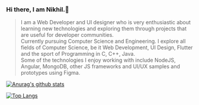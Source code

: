 ### Hi there, I am Nikhil.👋


<!--
**imnik-45/imnik-45** is a ✨ _special_ ✨ repository because its `README.md` (this file) appears on your GitHub profile.

Here are some ideas to get you started:

- 🔭 I’m currently working on Angular
- 🌱 I’m currently learning UI Design.
- 👯 I’m looking to collaborate on ...
- 🤔 I’m looking for help with ...
- 💬 Ask me about ...
- 📫 How to reach me: ...
- 😄 Pronouns: ...
- ⚡ Fun fact: ...
-->

> I am a Web Developer and UI designer who is very enthusiastic about learning new technologies and exploring them through projects that are useful for  developer communities. <br />
> Currently pursuing Computer Science and Engineering. I explore all fields of Computer Science, be it Web Development, UI Design, Flutter and the sport of Programming in C, C++, Java.<br /> 
> Some of the technologies I enjoy working with include NodeJS, Angular, MongoDB, other JS frameworks and UI/UX samples and prototypes using Figma. <br />

[![Anurag's github stats](https://github-readme-stats.vercel.app/api?username=imnik-45&count_private=true&show_icons=true&theme=monokai)](https://github.com/imnik-45/github-readme-stats)

[![Top Langs](https://github-readme-stats.vercel.app/api/top-langs/?username=imnik-45&theme=radical)](https://github.com/imnik-45/github-readme-stats)
